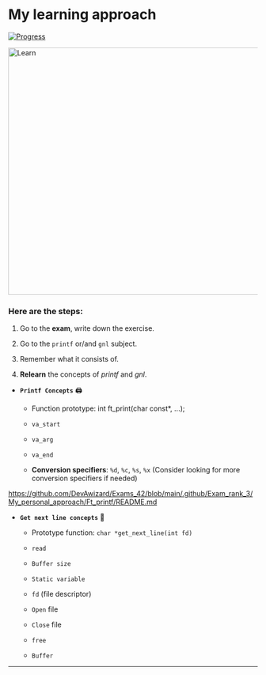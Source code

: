 # My learning approach

[![Progress](https://img.shields.io/badge/Progress-In%20Progress-yellow)](https://github.com/DevAwizard/Exams_42) 

<img src="https://github.com/user-attachments/assets/25c2193a-55ec-423a-aea7-037c962c7e69" alt="Learn" width="1000" height="500">



### Here are the steps: 

1. Go to the **exam**, write down the exercise.

2. Go to the `printf` or/and `gnl` subject.

3. Remember what it consists of.

4. **Relearn** the concepts of _printf_ and _gnl_.

  - **`Printf Concepts`** 🖨️
    
    - Function prototype: int ft_print(char const*, ...);

    - `va_start`

    - `va_arg`

    - `va_end`

    - **Conversion specifiers**: `%d`, `%c`, `%s`, `%x` (Consider looking for more conversion specifiers if needed)
   
  https://github.com/DevAwizard/Exams_42/blob/main/.github/Exam_rank_3/My_personal_approach/Ft_printf/README.md

  - **`Get next line concepts`** 📝

    - Prototype function: `char *get_next_line(int fd)`

    - `read`

    - `Buffer size`

    - `Static variable`

    - `fd` (file descriptor)

    - `Open` file

    - `Close` file

    - `free`

    - `Buffer`





---
